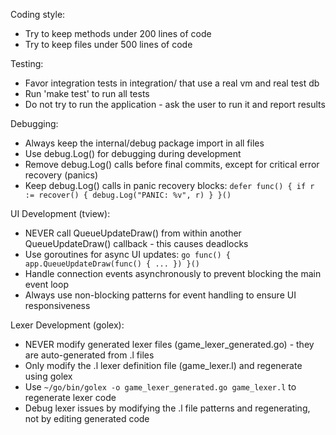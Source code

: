 Coding style:
* Try to keep methods under 200 lines of code
* Try to keep files under 500 lines of code

Testing:
* Favor integration tests in integration/ that use a real vm and real test db
* Run 'make test' to run all tests
* Do not try to run the application - ask the user to run it and report results

Debugging:
* Always keep the internal/debug package import in all files
* Use debug.Log() for debugging during development
* Remove debug.Log() calls before final commits, except for critical error recovery (panics)
* Keep debug.Log() calls in panic recovery blocks: `defer func() { if r := recover() { debug.Log("PANIC: %v", r) } }()`

UI Development (tview):
* NEVER call QueueUpdateDraw() from within another QueueUpdateDraw() callback - this causes deadlocks
* Use goroutines for async UI updates: `go func() { app.QueueUpdateDraw(func() { ... }) }()`
* Handle connection events asynchronously to prevent blocking the main event loop
* Always use non-blocking patterns for event handling to ensure UI responsiveness

Lexer Development (golex):
* NEVER modify generated lexer files (game_lexer_generated.go) - they are auto-generated from .l files
* Only modify the .l lexer definition file (game_lexer.l) and regenerate using golex
* Use `~/go/bin/golex -o game_lexer_generated.go game_lexer.l` to regenerate lexer code
* Debug lexer issues by modifying the .l file patterns and regenerating, not by editing generated code